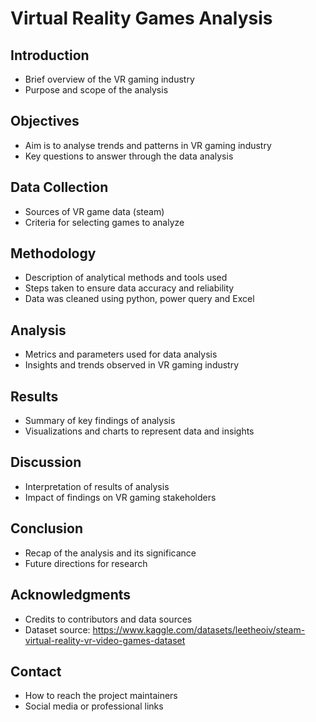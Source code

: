 # Virtual Reality Games Analysis

## Introduction
- Brief overview of the VR gaming industry
- Purpose and scope of the analysis 

## Objectives
- Aim is to analyse trends and patterns in VR gaming industry
- Key questions to answer through the data analysis

## Data Collection
- Sources of VR game data (steam)
- Criteria for selecting games to analyze

## Methodology
- Description of analytical methods and tools used
- Steps taken to ensure data accuracy and reliability
- Data was cleaned using python, power query and Excel

## Analysis
- Metrics and parameters used for data analysis
- Insights and trends observed in VR gaming industry

## Results
- Summary of key findings of analysis
- Visualizations and charts to represent data and insights

## Discussion
- Interpretation of results of analysis
- Impact of findings on VR gaming stakeholders

## Conclusion
- Recap of the analysis and its significance
- Future directions for research

## Acknowledgments
- Credits to contributors and data sources
- Dataset source: https://www.kaggle.com/datasets/leetheoiv/steam-virtual-reality-vr-video-games-dataset

## Contact
- How to reach the project maintainers
- Social media or professional links

